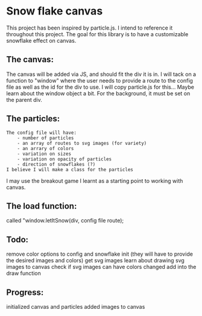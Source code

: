 # Snow flake canvas

This project has been inspired by particle.js. I intend to reference it throughout this project. The goal for this library is to have a customizable snowflake effect on canvas.

## The canvas:

The canvas will be added via JS, and should fit the div it is in. I will tack on a function to "window" where the user needs to provide a route to the config file as well as the id for the div to use. I will copy particle.js for this... Maybe learn about the window object a bit. For the background, it must be set on the parent div.

## The particles:
    The config file will have:
        - number of particles
        - an array of routes to svg images (for variety)
        - an arrary of colors
        - variation on sizes
        - variation on opacity of particles
        - direction of snowflakes (?)
    I believe I will make a class for the particles

I may use the breakout game I learnt as a starting point to working with canvas.

## The load function:

called "window.letItSnow(div, config file route);

## Todo:

remove color options to config and snowflake init (they will have to provide the desired images and colors)
get svg images
learn about drawing svg images to canvas
check if svg images can have colors changed
add into the draw function

## Progress:

initialized canvas and particles
added images to canvas

